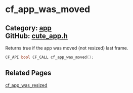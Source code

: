 [](../header.md ':include')

# cf_app_was_moved

Category: [app](/api_reference?id=app)  
GitHub: [cute_app.h](https://github.com/RandyGaul/cute_framework/blob/master/include/cute_app.h)  
---

Returns true if the app was moved (not resized) last frame.

```cpp
CF_API bool CF_CALL cf_app_was_moved();
```

## Related Pages

[cf_app_was_resized](/app/cf_app_was_resized.md)  
